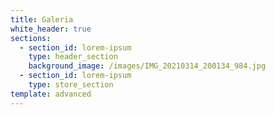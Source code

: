 ```yaml
---
title: Galeria
white_header: true
sections:
  - section_id: lorem-ipsum
    type: header_section
    background_image: /images/IMG_20210314_200134_984.jpg
  - section_id: lorem-ipsum
    type: store_section
template: advanced
---
```

